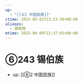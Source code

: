 ```yaml
---
up:
  - "[[⑥2 中国民族]]"
ctime: 2025-03-01T13:33:39+08:00
aliases:
  - 锡伯族
mtime: 2025-09-09T12:37:05+08:00
---
```


# ⑥243 锡伯族

- up: [[⑥2 中国民族]]
